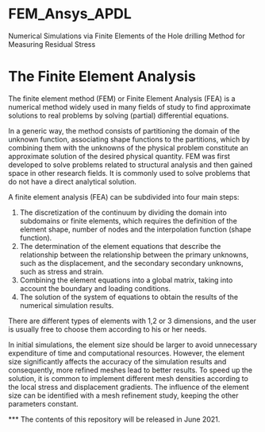 # FEM_Ansys_APDL

Numerical Simulations via Finite Elements of the Hole drilling Method for Measuring Residual Stress


# The Finite Element Analysis

The finite element method (FEM) or Finite Element Analysis (FEA) is a numerical method widely used in many fields of study to find approximate solutions to real problems by solving (partial) differential equations. 

In a generic way, the method consists of partitioning the domain of the unknown function, associating shape functions to the partitions, which by combining them with the unknowns of the physical problem constitute an approximate solution of the desired physical quantity. FEM was first developed to solve problems related to structural analysis and then gained space in other research fields. 
It is commonly used to solve problems that do not have a direct analytical solution. 

A finite element analysis (FEA) can be subdivided into four main steps:
1. The discretization  of the continuum by dividing the domain into subdomains or finite elements, which requires the definition of the element shape, 
number of nodes and the interpolation function (shape function).
2. The determination of the element equations that describe the relationship between the relationship between the primary unknowns, such as the displacement, and the secondary 
secondary unknowns, such as stress and strain.
3. Combining the element equations into a global matrix, taking into account the boundary and loading conditions.
4. The solution of the system of equations to obtain the results of the numerical simulation results.

There are different types of elements with 1,2 or 3 dimensions, and the user is usually free to choose them according to his or her needs. 

In initial simulations, the element size should be larger to avoid unnecessary  expenditure of time and computational resources. However, the element size significantly affects the accuracy of the simulation results and consequently, more refined meshes lead to better results. To speed up the solution, it is common to implement different mesh densities according to the local stress and displacement gradients. The influence of the element size can be identified with a mesh refinement study, keeping the other parameters constant.


*** The contents of this repository will be released in June 2021.
